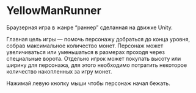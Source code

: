 # YellowManRunner

Браузерная игра в жанре “раннер” сделанная на движке Unity.

Главная цель игры — помочь персонажу добраться до конца уровня, собрав максимальное количество монет. Персонаж может увеличиваться или уменьшаться в размерах проходя через специальные ворота. Отдельно игрок может покупать высоту или ширину для персонажа, для этого необходимо потратить некоторое количество накопленных за игру монет.

Нажимай левую кнопку мыши чтобы персонаж начал бежать.
